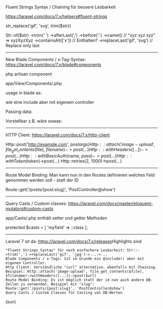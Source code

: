 
Fluent Strings Syntax / Chaining für bessere Lesbarkeit

https://laravel.com/docs/7.x/helpers#fluent-strings

str_replace('gif', 'svg', trim($str))

Str::of($str)
    ->trim(' ')
    ->afterLast(',')
    ->before('.')
    ->camel() // "xyz xyz xyz" => xyzXyzXyz
    ->containsAll(['x']) // Enthalten?
    ->replaceLast('gif', 'svg') // Replace only last


--------

New Blade Components / x-Tag-Syntax: https://laravel.com/docs/7.x/blade#components

php artisan component <name>

app/View/Components/<name>.php

usage in blade as: <x-name />

wie eine include aber mit eigenem controller

Passing data:
<x-name attr="value" :attrib="$value" />

Vorstellbar z.B. wäre sowas: 
<x-thumbnail src="image.png" width="30" height="30" position="cover" />

---------

HTTP Client: https://laravel.com/docs/7.x/http-client

Http::post('http://example.com', $postargs)
Http::attach('image-upload', file_get_contents($file), $filename)->post(...)
Http::withHeaders([...])->post(...)
Http::withBasicAuth($name, $pass)->post(...)
Http::withToken($token)->post(...)
Http::retries(2, 1000)->post(...)

---------

Route Model Binding:
Man kann nun in den Routes definieren welches Feld genommen werden soll - statt der ID

Route::get('/posts/{post:slug}', 'PostController@show')

---------

Query Casts / Custom classes: https://laravel.com/docs/master/eloquent-mutators#custom-casts

app/Casts/<name>.php enthält setter und getter Methoden

protected $casts = [ 'myfield' => <name>::class ];
    

---------------

Laravel 7 ist da: https://laravel.com/docs/7.x/releases​​​​​​​
    Highlights sind

	"Fluent Strings Syntax" für noch einfachere Lesbarkeit: Str::->trim(',')->replaceLast('gif', 'jpg')->...->...
	Blade Components / x-Tags: Ist im Grunde ein @include() aber mit eigenen Controller.
	Http Client: Verständliche "curl" alternative, ebenfalls mit Chaining. Beispiel: Http::attach('image-upload', file_get_contents($file), $filename)->withHeaders([...])->post($url)
	Route Model Binding: Es ist möglich statt der id nun auch andere DB-Zellen zu verwenden. Beispiel mit "slug": Route::get('/posts/{post:slug}', 'PostController@show')
	Query Casts / Custom Classes für Casting von DB-Werten

(sun)


